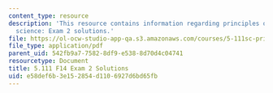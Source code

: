 ```yaml
---
content_type: resource
description: 'This resource contains information regarding principles of chemical
  science: Exam 2 solutions.'
file: https://ol-ocw-studio-app-qa.s3.amazonaws.com/courses/5-111sc-principles-of-chemical-science-fall-2014/e58def6b3e152854d1106927d6bd65fb_MIT5_111F14_Exam2Sol.pdf
file_type: application/pdf
parent_uid: 542fb9a7-7582-8df9-e538-8d70d4c04741
resourcetype: Document
title: 5.111 F14 Exam 2 Solutions
uid: e58def6b-3e15-2854-d110-6927d6bd65fb
---
```

